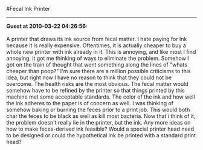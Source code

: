 #Fecal Ink Printer
<hr>
<b>Guest at 2010-03-22 04:26:56:</b><br /><br />
A printer that draws its ink source from fecal matter. I hate paying for Ink because it is really expensive. Oftentimes, it is actually cheaper to buy a whole new printer with ink already in it. This is annoying, and like most I find annoying, it got me thinking of ways to eliminate the problem.
Somehow I got on the train of thought that went something along the lines of "whats cheaper than poop?"
I'm sure there are a million possible criticisms to this idea, but right now I have no reason to think that they could not be overcome.
The health risks are the most obvious. The fecal matter would somehow have to be refined by the printer so that things printed by this machine met some acceptable standards.
The color of the ink and how well the ink adheres to the paper is of concern as well. I was thinking of somehow baking or burning the feces prior to a print job. This would both char the feces to be black as well as kill most bacteria.
Now that i think of it, the problem doesn't really lie in the printer, but the ink.
Any more ideas on how to make feces-derived ink feasible? Would a special printer head need to be designed or could the hypothetical ink be printed with a standard print head?
